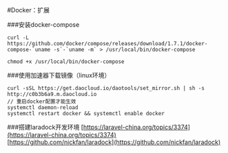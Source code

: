 #Docker：扩展

###安装docker-compose
```
curl -L https://github.com/docker/compose/releases/download/1.7.1/docker-compose-`uname -s`-`uname -m` > /usr/local/bin/docker-compose

chmod +x /usr/local/bin/docker-compose
```

###使用加速器下载镜像（linux环境）
```
curl -sSL https://get.daocloud.io/daotools/set_mirror.sh | sh -s http://c0b3b6a9.m.daocloud.io
// 重启docker配置才能生效
systemctl daemon-reload
systemctl restart docker && systemctl enable docker
```

###搭建laradock开发环境
[https://laravel-china.org/topics/3374](https://laravel-china.org/topics/3374)  
[https://github.com/nickfan/laradock](https://github.com/nickfan/laradock)

